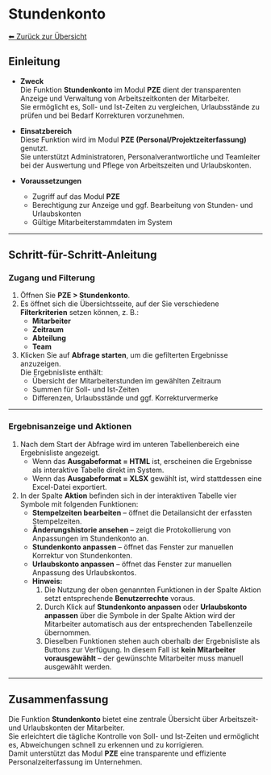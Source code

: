 # Stundenkonto
[⬅ Zurück zur Übersicht](../index.md)
## Einleitung

- **Zweck**  
  Die Funktion **Stundenkonto** im Modul **PZE** dient der transparenten Anzeige und Verwaltung von Arbeitszeitkonten der Mitarbeiter.  
  Sie ermöglicht es, Soll- und Ist-Zeiten zu vergleichen, Urlaubsstände zu prüfen und bei Bedarf Korrekturen vorzunehmen.  

- **Einsatzbereich**  
  Diese Funktion wird im Modul **PZE (Personal/Projektzeiterfassung)** genutzt.  
  Sie unterstützt Administratoren, Personalverantwortliche und Teamleiter bei der Auswertung und Pflege von Arbeitszeiten und Urlaubskonten.  

- **Voraussetzungen**  
  - Zugriff auf das Modul **PZE**  
  - Berechtigung zur Anzeige und ggf. Bearbeitung von Stunden- und Urlaubskonten  
  - Gültige Mitarbeiterstammdaten im System  

---

## Schritt-für-Schritt-Anleitung

### Zugang und Filterung

1. Öffnen Sie **PZE > Stundenkonto**.  
2. Es öffnet sich die Übersichtsseite, auf der Sie verschiedene **Filterkriterien** setzen können, z. B.:  
   - **Mitarbeiter**  
   - **Zeitraum**  
   - **Abteilung**  
   - **Team**  
3. Klicken Sie auf **Abfrage starten**, um die gefilterten Ergebnisse anzuzeigen.  
   Die Ergebnisliste enthält:  
   - Übersicht der Mitarbeiterstunden im gewählten Zeitraum  
   - Summen für Soll- und Ist-Zeiten  
   - Differenzen, Urlaubsstände und ggf. Korrekturvermerke  

---

### Ergebnisanzeige und Aktionen

1. Nach dem Start der Abfrage wird im unteren Tabellenbereich eine Ergebnisliste angezeigt.  
   - Wenn das **Ausgabeformat = HTML** ist, erscheinen die Ergebnisse als interaktive Tabelle direkt im System.  
   - Wenn das **Ausgabeformat = XLSX** gewählt ist, wird stattdessen eine Excel-Datei exportiert.  
2. In der Spalte **Aktion** befinden sich in der interaktiven Tabelle vier Symbole mit folgenden Funktionen:  
   - **Stempelzeiten bearbeiten** – öffnet die Detailansicht der erfassten Stempelzeiten.  
   - **Änderungshistorie ansehen** – zeigt die Protokollierung von Anpassungen im Stundenkonto an.  
   - **Stundenkonto anpassen** – öffnet das Fenster zur manuellen Korrektur von Stundenkonten.  
   - **Urlaubskonto anpassen** – öffnet das Fenster zur manuellen Anpassung des Urlaubskontos.  
   - **Hinweis:**  
     1. Die Nutzung der oben genannten Funktionen in der Spalte Aktion setzt entsprechende **Benutzerrechte** voraus.  
     2. Durch Klick auf **Stundenkonto anpassen** oder **Urlaubskonto anpassen** über die Symbole in der Spalte Aktion wird der Mitarbeiter automatisch aus der entsprechenden Tabellenzeile übernommen. 
     3. Dieselben Funktionen stehen auch oberhalb der Ergebnisliste als Buttons zur Verfügung. In diesem Fall ist **kein Mitarbeiter vorausgewählt** – der gewünschte Mitarbeiter muss manuell ausgewählt werden.  

---

## Zusammenfassung

Die Funktion **Stundenkonto** bietet eine zentrale Übersicht über Arbeitszeit- und Urlaubskonten der Mitarbeiter.  
Sie erleichtert die tägliche Kontrolle von Soll- und Ist-Zeiten und ermöglicht es, Abweichungen schnell zu erkennen und zu korrigieren.  
Damit unterstützt das Modul **PZE** eine transparente und effiziente Personalzeiterfassung im Unternehmen.  